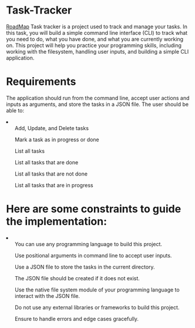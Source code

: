 # Task-Tracker

<a href="https://roadmap.sh/projects/task-tracker">RoadMap</a>
Task tracker is a project used to track and manage your tasks. 
In this task, you will build a simple command line interface (CLI) to track what you need to do, what you have done, and what you are currently working on. This project will help you practice your programming skills, including working with the filesystem, handling user inputs, and building a simple CLI application.

# Requirements
The application should run from the command line, accept user actions and inputs as arguments, and store the tasks in a JSON file. The user should be able to:

<li> 
  <ul> Add, Update, and Delete tasks </ul>
  <ul> Mark a task as in progress or done </ul>
  <ul> List all tasks </ul>
  <ul> List all tasks that are done </ul>
  <ul> List all tasks that are not done </ul>
  <ul> List all tasks that are in progress </ul>
</li>

# Here are some constraints to guide the implementation:
<li>
  <ul>You can use any programming language to build this project.</ul>
  <ul>Use positional arguments in command line to accept user inputs.</ul>
  <ul>Use a JSON file to store the tasks in the current directory.</ul>
  <ul>The JSON file should be created if it does not exist.</ul>
  <ul>Use the native file system module of your programming language to interact with the JSON file.</ul>
  <ul>Do not use any external libraries or frameworks to build this project.</ul>
  <ul>Ensure to handle errors and edge cases gracefully.</ul>
</li>

